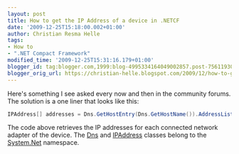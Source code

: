 ```yaml
---
layout: post
title: How to get the IP Address of a device in .NETCF
date: '2009-12-25T15:18:00.002+01:00'
author: Christian Resma Helle
tags:
- How to
- ".NET Compact Framework"
modified_time: '2009-12-25T15:31:16.179+01:00'
blogger_id: tag:blogger.com,1999:blog-4995334164049002857.post-7561193013404732791
blogger_orig_url: https://christian-helle.blogspot.com/2009/12/how-to-get-ip-address-of-device-in.html
---
```


Here's something I see asked every now and then in the community forums. The solution is a one liner that looks like this:

```csharp
IPAddress[] addresses = Dns.GetHostEntry(Dns.GetHostName()).AddressList;
```

The code above retrieves the IP addresses for each connected network adapter of the device. The [Dns](https://learn.microsoft.com/en-us/dotnet/api/system.net.dns) and [IPAddress](https://learn.microsoft.com/en-us/dotnet/api/system.net.ipaddress) classes belong to the [System.Net](https://learn.microsoft.com/en-us/dotnet/api/system.net) namespace.